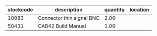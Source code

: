 |stockcode|description|quantity|location|
|---------|-----------|--------|--------|
|10083|Connector thin signal BNC|2.00||
|50431|CAB42 Build Manual|1.00||
